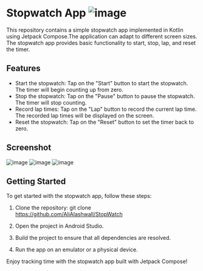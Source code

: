 # Stopwatch App ![image](https://github.com/AliAlashwall/StopWatch/assets/108752479/efe703b6-3504-45da-9be3-f49307b5b03e)

This repository contains a simple stopwatch app implemented in Kotlin using Jetpack Compose.The application can adapt to different screen sizes. The stopwatch app provides basic functionality to start, stop, lap, and reset the timer.

## Features

- Start the stopwatch: Tap on the "Start" button to start the stopwatch. The timer will begin counting up from zero.
- Stop the stopwatch: Tap on the "Pause" button to pause the stopwatch. The timer will stop counting.
- Record lap times: Tap on the "Lap" button to record the current lap time. The recorded lap times will be displayed on the screen.
- Reset the stopwatch: Tap on the "Reset" button to set the timer back to zero.

## Screenshot
![image](https://github.com/AliAlashwall/StopWatch/assets/108752479/3bf43a5e-b7a8-4a9c-93b3-040ef78e4959) ![image](https://github.com/AliAlashwall/StopWatch/assets/108752479/06117575-c27b-48d4-9a31-9c540083bef9)
 ![image](https://github.com/AliAlashwall/StopWatch/assets/108752479/438f13bd-0aaa-4a62-896f-f643bcb367d7)


## Getting Started

To get started with the stopwatch app, follow these steps:

1. Clone the repository: git clone https://github.com/AliAlashwall/StopWatch

2. Open the project in Android Studio.

3. Build the project to ensure that all dependencies are resolved.

4. Run the app on an emulator or a physical device.

Enjoy tracking time with the stopwatch app built with Jetpack Compose!
